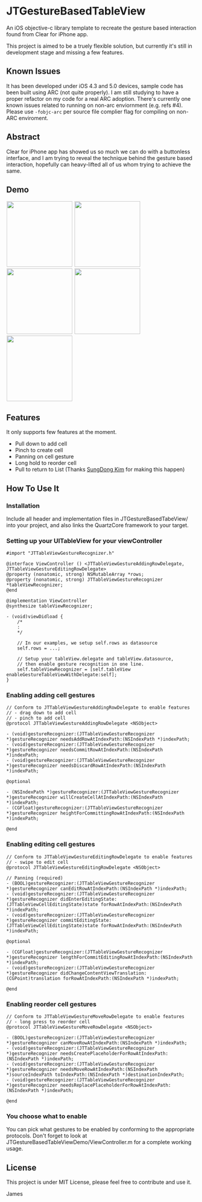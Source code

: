 JTGestureBasedTableView
=======================

An iOS objective-c library template to recreate the gesture based interaction found from Clear for iPhone app.

This project is aimed to be a truely flexible solution, but currently it's still in development stage and missing a few features.


Known Issues
------------

It has been developed under iOS 4.3 and 5.0 devices, sample code has been built using ARC (not quite properly). I am still studying to have a proper refactor on my code for a real ARC adoption. 
There's currently one known issues related to running on non-arc enviornment (e.g. refs #4). Please use `-fobjc-arc` per source file complier flag for compiling on non-ARC enviroment.


Abstract
--------

Clear for iPhone app has showed us so much we can do with a buttonless interface, and I am trying to reveal the technique behind the gesture based interaction, hopefully can heavy-lifted all of us whom trying to achieve the same.


Demo
----

<img src=https://github.com/mystcolor/JTGestureBasedTableViewDemo/raw/master/demo1.png width=174 style="border: 1px solid white;"></img>
<img src=https://github.com/mystcolor/JTGestureBasedTableViewDemo/raw/master/demo2.png width=174 style="border: 1px solid white;"></img>
<img src=https://github.com/mystcolor/JTGestureBasedTableViewDemo/raw/master/demo3.png width=174 style="border: 1px solid white;"></img>
<img src=https://github.com/mystcolor/JTGestureBasedTableViewDemo/raw/master/demo4.png width=174 style="border: 1px solid white;"></img>
<img src=https://github.com/mystcolor/JTGestureBasedTableViewDemo/raw/master/demo5.png width=174 style="border: 1px solid white;"></img>


Features
--------

It only supports few features at the moment.

- Pull down to add cell
- Pinch to create cell
- Panning on cell gesture
- Long hold to reorder cell
- Pull to return to List (Thanks [SungDong Kim][] for making this happen)


How To Use It
-------------


### Installation

Include all header and implementation files in JTGestureBasedTabeView/ into your project, and also links the QuartzCore framework to your target.


### Setting up your UITableView for your viewController

    #import "JTTableViewGestureRecognizer.h"
    
    @interface ViewController () <JTTableViewGestureAddingRowDelegate, JTTableViewGestureEditingRowDelegate>
    @property (nonatomic, strong) NSMutableArray *rows;
    @property (nonatomic, strong) JTTableViewGestureRecognizer *tableViewRecognizer;
    @end
    
    @implementation ViewController
    @synthesize tableViewRecognizer;
    
    - (void)viewDidload {
        /*
        :
        */
    
        // In our examples, we setup self.rows as datasource
        self.rows = ...;
        
        // Setup your tableView.delegate and tableView.datasource,
        // then enable gesture recognition in one line.
        self.tableViewRecognizer = [self.tableView enableGestureTableViewWithDelegate:self];
    }


### Enabling adding cell gestures

    // Conform to JTTableViewGestureAddingRowDelegate to enable features
    // - drag down to add cell
    // - pinch to add cell
    @protocol JTTableViewGestureAddingRowDelegate <NSObject>

    - (void)gestureRecognizer:(JTTableViewGestureRecognizer *)gestureRecognizer needsAddRowAtIndexPath:(NSIndexPath *)indexPath;
    - (void)gestureRecognizer:(JTTableViewGestureRecognizer *)gestureRecognizer needsCommitRowAtIndexPath:(NSIndexPath *)indexPath;
    - (void)gestureRecognizer:(JTTableViewGestureRecognizer *)gestureRecognizer needsDiscardRowAtIndexPath:(NSIndexPath *)indexPath;

    @optional

    - (NSIndexPath *)gestureRecognizer:(JTTableViewGestureRecognizer *)gestureRecognizer willCreateCellAtIndexPath:(NSIndexPath *)indexPath;
    - (CGFloat)gestureRecognizer:(JTTableViewGestureRecognizer *)gestureRecognizer heightForCommittingRowAtIndexPath:(NSIndexPath *)indexPath;

    @end


### Enabling editing cell gestures

    // Conform to JTTableViewGestureEditingRowDelegate to enable features
    // - swipe to edit cell
    @protocol JTTableViewGestureEditingRowDelegate <NSObject>

    // Panning (required)
    - (BOOL)gestureRecognizer:(JTTableViewGestureRecognizer *)gestureRecognizer canEditRowAtIndexPath:(NSIndexPath *)indexPath;
    - (void)gestureRecognizer:(JTTableViewGestureRecognizer *)gestureRecognizer didEnterEditingState:(JTTableViewCellEditingState)state forRowAtIndexPath:(NSIndexPath *)indexPath;
    - (void)gestureRecognizer:(JTTableViewGestureRecognizer *)gestureRecognizer commitEditingState:(JTTableViewCellEditingState)state forRowAtIndexPath:(NSIndexPath *)indexPath;

    @optional

    - (CGFloat)gestureRecognizer:(JTTableViewGestureRecognizer *)gestureRecognizer lengthForCommitEditingRowAtIndexPath:(NSIndexPath *)indexPath;
    - (void)gestureRecognizer:(JTTableViewGestureRecognizer *)gestureRecognizer didChangeContentViewTranslation:(CGPoint)translation forRowAtIndexPath:(NSIndexPath *)indexPath;

    @end


### Enabling reorder cell gestures

    // Conform to JTTableViewGestureMoveRowDelegate to enable features
    // - long press to reorder cell
    @protocol JTTableViewGestureMoveRowDelegate <NSObject>

    - (BOOL)gestureRecognizer:(JTTableViewGestureRecognizer *)gestureRecognizer canMoveRowAtIndexPath:(NSIndexPath *)indexPath;
    - (void)gestureRecognizer:(JTTableViewGestureRecognizer *)gestureRecognizer needsCreatePlaceholderForRowAtIndexPath:(NSIndexPath *)indexPath;
    - (void)gestureRecognizer:(JTTableViewGestureRecognizer *)gestureRecognizer needsMoveRowAtIndexPath:(NSIndexPath *)sourceIndexPath toIndexPath:(NSIndexPath *)destinationIndexPath;
    - (void)gestureRecognizer:(JTTableViewGestureRecognizer *)gestureRecognizer needsReplacePlaceholderForRowAtIndexPath:(NSIndexPath *)indexPath;

    @end


### You choose what to enable

You can pick what gestures to be enabled by conforming to the appropriate protocols.
Don't forget to look at JTGestureBasedTableViewDemo/ViewController.m for a complete working usage.


License
-------

This project is under MIT License, please feel free to contribute and use it.

James

[SungDong Kim]:https://github.com/acroedit

